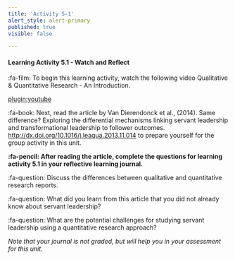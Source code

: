 ```yaml
---
title: 'Activity 5-1'
alert_style: alert-primary
published: true
visible: false

---
```


#### Learning Activity 5.1 - Watch and Reflect

:fa-film: To begin this learning activity, watch the following video Qualitative & Quantitative Research - An Introduction.

[plugin:youtube](https://www.youtube.com/watch?v=RYmLE8UqCXU)

:fa-book: Next, read the article by Van Dierendonck et al., (2014). Same difference? Exploring the differential mechanisms linking servant leadership and transformational leadership to follower outcomes.  http://dx.doi.org/10.1016/j.leaqua.2013.11.014 to prepare yourself for the group activity in this unit. 

**:fa-pencil: After reading the article, complete the questions for learning activity 5.1 in your reflective learning journal.**

:fa-question: Discuss the differences between qualitative and quantitative research reports.

:fa-question: What did you learn from this article that you did not already know about servant leadership?

:fa-question: What are the potential challenges for studying servant leadership using a quantitative research approach?

*Note that your journal is not graded, but will help you in your assessment for this unit.*

